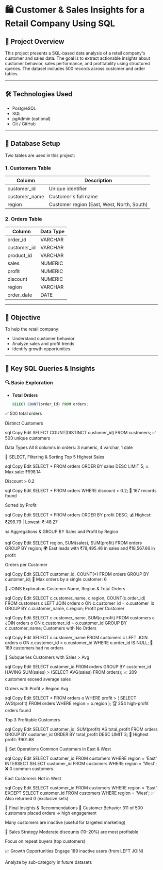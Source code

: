 # 🛍️ Customer & Sales Insights for a Retail Company Using SQL

## 📘 Project Overview

This project presents a SQL-based data analysis of a retail company's customer and sales data. The goal is to extract actionable insights about customer behavior, sales performance, and profitability using structured queries. The dataset includes 500 records across customer and order tables.

---

## 🛠 Technologies Used

- PostgreSQL
- SQL
- pgAdmin (optional)
- Git / GitHub

---

## 🧾 Database Setup

Two tables are used in this project:

### 1. **Customers Table**
| Column        | Description     |
|---------------|-----------------|
| customer_id   | Unique identifier |
| customer_name | Customer's full name |
| region        | Customer region (East, West, North, South) |

### 2. **Orders Table**
| Column        | Data Type    |
|---------------|--------------|
| order_id      | VARCHAR      |
| customer_id   | VARCHAR      |
| product_id    | VARCHAR      |
| sales         | NUMERIC      |
| profit        | NUMERIC      |
| discount      | NUMERIC      |
| region        | VARCHAR      |
| order_date    | DATE         |

---

## 🎯 Objective

To help the retail company:
- Understand customer behavior
- Analyze sales and profit trends
- Identify growth opportunities

---

## 🔎 Key SQL Queries & Insights

### 🔍 Basic Exploration

- **Total Orders**
  ```sql
  SELECT COUNT(order_id) FROM orders;
✅ 500 total orders

Distinct Customers

sql
Copy
Edit
SELECT COUNT(DISTINCT customer_id) FROM customers;
✅ 500 unique customers

Data Types
All 8 columns in orders: 3 numeric, 4 varchar, 1 date

🧮 SELECT, Filtering & Sorting
Top 5 Highest Sales

sql
Copy
Edit
SELECT * FROM orders ORDER BY sales DESC LIMIT 5;
🔝 Max sale: ₹998.14

Discount > 0.2

sql
Copy
Edit
SELECT * FROM orders WHERE discount > 0.2;
🎯 167 records found

Sorted by Profit

sql
Copy
Edit
SELECT * FROM orders ORDER BY profit DESC;
💰 Highest: ₹299.79 | Lowest: ₹-48.27

📊 Aggregations & GROUP BY
Sales and Profit by Region

sql
Copy
Edit
SELECT region, SUM(sales), SUM(profit) FROM orders GROUP BY region;
🌍 East leads with ₹78,495.46 in sales and ₹18,567.66 in profit

Orders per Customer

sql
Copy
Edit
SELECT customer_id, COUNT(*) FROM orders GROUP BY customer_id;
🧑 Max orders by a single customer: 6

🔗 JOINS Exploration
Customer Name, Region & Total Orders

sql
Copy
Edit
SELECT c.customer_name, c.region, COUNT(o.order_id)
FROM customers c
LEFT JOIN orders o ON c.customer_id = o.customer_id
GROUP BY c.customer_name, c.region;
Profit per Customer

sql
Copy
Edit
SELECT c.customer_name, SUM(o.profit)
FROM customers c
JOIN orders o ON c.customer_id = o.customer_id
GROUP BY c.customer_name;
Customers with No Orders

sql
Copy
Edit
SELECT c.customer_name
FROM customers c
LEFT JOIN orders o ON c.customer_id = o.customer_id
WHERE o.order_id IS NULL;
🚫 189 customers had no orders

🔁 Subqueries
Customers with Sales > Avg

sql
Copy
Edit
SELECT customer_id
FROM orders
GROUP BY customer_id
HAVING SUM(sales) > (SELECT AVG(sales) FROM orders);
📈 209 customers exceed average sales

Orders with Profit > Region Avg

sql
Copy
Edit
SELECT * FROM orders o
WHERE profit > (
    SELECT AVG(profit)
    FROM orders
    WHERE region = o.region
);
🏆 254 high-profit orders found

Top 3 Profitable Customers

sql
Copy
Edit
SELECT customer_id, SUM(profit) AS total_profit
FROM orders
GROUP BY customer_id
ORDER BY total_profit DESC
LIMIT 3;
🥇 Highest profit: ₹901.88

📐 Set Operations
Common Customers in East & West

sql
Copy
Edit
SELECT customer_id FROM customers WHERE region = 'East'
INTERSECT
SELECT customer_id FROM customers WHERE region = 'West';
❌ 0 common customers

East Customers Not in West

sql
Copy
Edit
SELECT customer_id FROM customers WHERE region = 'East'
EXCEPT
SELECT customer_id FROM customers WHERE region = 'West';
✅ Also returned 0 (exclusive sets)

🧠 Final Insights & Recommendations
🧍 Customer Behavior
311 of 500 customers placed orders → high engagement

Many customers are inactive (useful for targeted marketing)

💸 Sales Strategy
Moderate discounts (10–20%) are most profitable

Focus on repeat buyers (top customers)

📈 Growth Opportunities
Engage 189 inactive users (from LEFT JOIN)

Analyze by sub-category in future datasets


